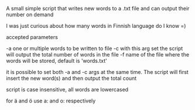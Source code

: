 A small simple script that writes new words to a .txt file and can output their number on demand

I was just curious about how many words in Finnish language do I know =)

accepted parameters

-a    one or multiple words to be written to file
-c    with this arg set the script will output the total number of words in the file
-f    name of the file where the words will be stored, default is 'words.txt'

it is possible to set both -a and -c args at the same time. The script will first insert the new word(s) and then output the total count

script is case insensitive, all words are lowercased

for ä and ö use a: and o: respectively
